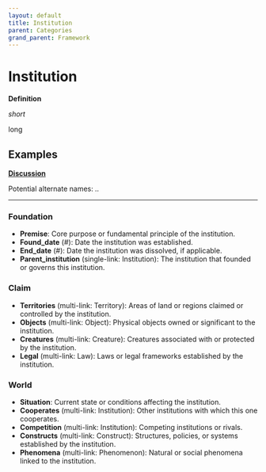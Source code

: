 ```yaml
---
layout: default
title: Institution
parent: Categories
grand_parent: Framework 
---
```


# Institution

**Definition**

*short*

long

**Examples**
- 


**[Discussion](https://github.com/OnlyWorlds/OnlyWorlds/discussions/categories/Institution)**

Potential alternate names: *..*

---
### Foundation
- **Premise**: Core purpose or fundamental principle of the institution.
- **Found_date** (#): Date the institution was established.
- **End_date** (#): Date the institution was dissolved, if applicable.
- **Parent_institution** (single-link: Institution): The institution that founded or governs this institution.

### Claim
- **Territories** (multi-link: Territory): Areas of land or regions claimed or controlled by the institution.
- **Objects** (multi-link: Object): Physical objects owned or significant to the institution.
- **Creatures** (multi-link: Creature): Creatures associated with or protected by the institution.
- **Legal** (multi-link: Law): Laws or legal frameworks established by the institution.

### World
- **Situation**: Current state or conditions affecting the institution.
- **Cooperates** (multi-link: Institution): Other institutions with which this one cooperates.
- **Competition** (multi-link: Institution): Competing institutions or rivals.
- **Constructs** (multi-link: Construct): Structures, policies, or systems established by the institution.
- **Phenomena** (multi-link: Phenomenon): Natural or social phenomena linked to the institution.

